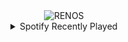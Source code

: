 <div align="center">
<picture>
    <source media="(prefers-color-scheme: dark)" srcset="https://i.ibb.co/C1Zj6Vg/output-gif.gif">
    <source media="(prefers-color-scheme: light)" srcset="https://i.ibb.co/C1Zj6Vg/output-gif.gif">
    <img alt="RENOS" src="https://i.ibb.co/C1Zj6Vg/output-gif.gif">
</picture>
<details>
<summary>Spotify Recently Played</summary>
<img src="https://spotify-recently-played-readme.vercel.app/api?user=31d6d6zerc5ct6kck32na2ozsqf4&unique=1&width=400" alt="Spotify" />
</details>
</div>

<!-- Image deletion URL: https://ibb.co/FxMQX82/c842403ff56042e751afc3bd44c1aeb0 -->